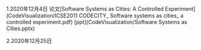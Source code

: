 1.2020年12月4日     论文[Software Systems as Cities: A Controlled Experiment](CodeVisualization/ICSE2011 CODECITY_ Software systems as cities_ a controlled experiment.pdf)       [ppt](CodeVisualization/Software Systems as Cities.pptx)

2.2020年12月25日     

